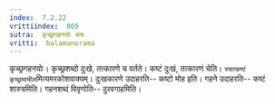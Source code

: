 ```yaml
---
index:  7.2.22
vrittiindex:  869
sutra:  कृच्छ्रगहनयोः कषः
vritti:  balamanorama 
---
```


कृच्छ्रगहनयोः। कृच्छ्रशब्दो दुःखे, तत्कारणे च वर्तते। कष्टं दुःखं, तत्कारणं चेति। `स्यात्कष्टं कृच्छ्रमाभील`मित्यमरकोशवाक्यम्। दुःखकारणे उदाहरति-- कष्टो मोह इति। गहने उदाहरति-- कष्टं शास्त्रमिति। गहनशब्दं विवृणोति-- दुरवगाहमिति। 

